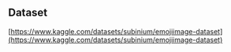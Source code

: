 
## Dataset
[https://www.kaggle.com/datasets/subinium/emojiimage-dataset](https://www.kaggle.com/datasets/subinium/emojiimage-dataset)

